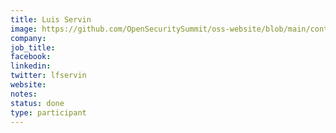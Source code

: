 ```yaml
---
title: Luis Servin
image: https://github.com/OpenSecuritySummit/oss-website/blob/main/content/participant/images/luisservinnew.jpg?raw=true
company: 
job_title: 
facebook:
linkedin: 
twitter: lfservin
website:
notes:
status: done
type: participant
---
```


<!-- put more details about participant here -->
